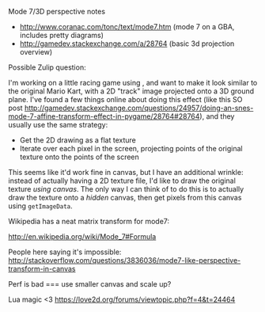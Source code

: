 Mode 7/3D perspective notes

- http://www.coranac.com/tonc/text/mode7.htm (mode 7 on a GBA, includes pretty diagrams)
- http://gamedev.stackexchange.com/a/28764 (basic 3d projection overview)

Possible Zulip question:

I'm working on a little racing game using <canvas>, and want to make it look similar to the original Mario Kart, with a 2D "track" image projected onto a 3D ground plane. I've found a few things online about doing this effect (like this SO post http://gamedev.stackexchange.com/questions/24957/doing-an-snes-mode-7-affine-transform-effect-in-pygame/28764#28764), and they usually use the same strategy:

- Get the 2D drawing as a flat texture
- Iterate over each pixel in the screen, projecting points of the original texture onto the points of the screen

This seems like it'd work fine in canvas, but I have an additional wrinkle: instead of actually having a 2D texture file, I'd like to draw the original texture *using canvas*. The only way I can think of to do this is to actually draw the texture onto a *hidden* canvas, then get pixels from this canvas using `getImageData`.


Wikipedia has a neat matrix transform for mode7:

http://en.wikipedia.org/wiki/Mode_7#Formula

People here saying it's impossible: http://stackoverflow.com/questions/3836036/mode7-like-perspective-transform-in-canvas

Perf is bad === use smaller canvas and scale up?



Lua magic <3 https://love2d.org/forums/viewtopic.php?f=4&t=24464
